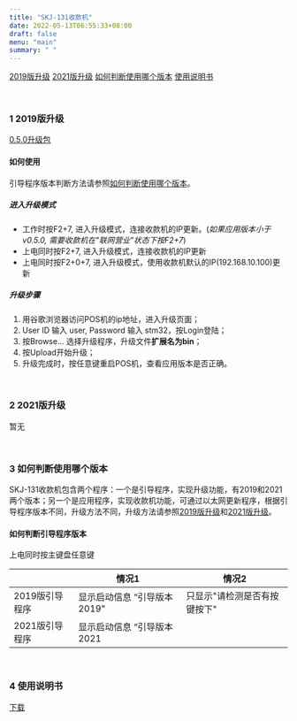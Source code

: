 ```yaml
---
title: "SKJ-131收款机"
date: 2022-05-13T06:55:33+08:00
draft: false
menu: "main"
summary: " "
---
```


[2019版升级](#1-2019版升级)
[2021版升级](#2-2021版升级)
[如何判断使用哪个版本](#3-如何判断使用哪个版本)
[使用说明书](#3-使用说明书)

&nbsp;

### 1 2019版升级
[0.5.0升级包](https://pan.baidu.com/s/1YerZxbV4goAxOzzZ9TSNyw?pwd=tjj3)

#### 如何使用

引导程序版本判断方法请参照[如何判断使用哪个版本](#3-如何判断使用哪个版本)。

##### 进入升级模式
 * 工作时按F2+7, 进入升级模式，连接收款机的IP更新。(*如果应用版本小于v0.5.0, 需要收款机在"联网营业"状态下按F2+7*)
 * 上电同时按F2+7, 进入升级模式，连接收款机的IP更新
 * 上电同时按F2+0+7, 进入升级模式，使用收款机默认的IP(192.168.10.100)更新

##### 升级步骤
  1. 用谷歌浏览器访问POS机的ip地址，进入升级页面；
  2. User ID 输入 user,  Password 输入 stm32，按Login登陆；
  3. 按Browse… 选择升级程序，升级文件**扩展名为bin**；
  4. 按Upload开始升级；
  5. 升级完成时，按任意键重启POS机，查看应用版本是否正确。

&nbsp;

### 2 2021版升级
暂无

&nbsp;

### 3 如何判断使用哪个版本
SKJ-131收款机包含两个程序：一个是引导程序，实现升级功能，有2019和2021两个版本；另一个是应用程序，实现收款机功能，可通过以太网更新程序，根据引导程序版本不同，升级方法不同，升级方法请参照[2019版升级](#1-2019版升级)和[2021版升级](#2-2021版升级)。

#### 如何判断引导程序版本
 上电同时按主键盘任意键

|               | 情况1                     | 情况2                     |
| -----------   | -----------               | -----------              |
| 2019版引导程序  | 显示启动信息 “引导版本 2019" | 只显示"请检测是否有按键按下" |
| 2021版引导程序  |  显示启动信息 “引导版本 2021 |                          |

&nbsp;

### 4 使用说明书

[下载](https://pan.baidu.com/s/15SsUmc38hGwbQrpN0cF9pg?pwd=xqnr)

